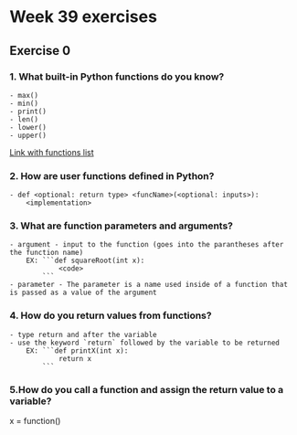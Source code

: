 # Week 39 exercises

## Exercise 0

### 1. What built-in Python functions do you know?
    - max()
    - min()
    - print()
    - len()
    - lower()
    - upper()

[Link with functions list](https://docs.python.org/3/library/functions.html)



### 2. How are user functions defined in Python?
    - def <optional: return type> <funcName>(<optional: inputs>):
        <implementation>

### 3. What are function parameters and arguments?
    - argument - input to the function (goes into the parantheses after the function name)
        EX: ```def squareRoot(int x):
                <code>
            ```
    - parameter - The parameter is a name used inside of a function that is passed as a value of the argument

### 4. How do you return values from functions?
    - type return and after the variable
    - use the keyword `return` followed by the variable to be returned
        EX: ```def printX(int x):
                return x
            ```


### 5.How do you call a function and assign the return value to a variable?
x = function()